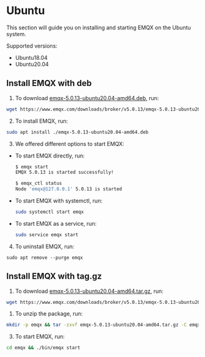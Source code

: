 # Ubuntu

This section will guide you on installing and starting EMQX on the Ubuntu system.

Supported versions: 

- Ubuntu18.04
- Ubuntu20.04

## Install EMQX with deb

1. To download [emqx-5.0.13-ubuntu20.04-amd64.deb](https://www.emqx.com/downloads/broker/v5.0.13/emqx-5.0.13-ubuntu20.04-amd64.deb), run:

```bash
wget https://www.emqx.com/downloads/broker/v5.0.13/emqx-5.0.13-ubuntu20.04-amd64.deb
```

2. To install EMQX, run:

```bash
sudo apt install ./emqx-5.0.13-ubuntu20.04-amd64.deb
```

3. We offered different options to start EMQX:

- To start EMQX directly, run:

  ```bash
  $ emqx start
  EMQX 5.0.13 is started successfully!

  $ emqx_ctl status
  Node 'emqx@127.0.0.1' 5.0.13 is started
  ```

- To start EMQX with systemctl, run:

  ```bash
  sudo systemctl start emqx
  ```

- To start EMQX as a service, run:

  ```bash
  sudo service emqx start
  ```

4. To uninstall EMQX, run:

  ```shell
  sudo apt remove --purge emqx
  ```

## Install EMQX with tag.gz

1. To download [emqx-5.0.13-ubuntu20.04-amd64.tar.gz](https://www.emqx.com/downloads/broker/v5.0.13/emqx-5.0.13-ubuntu20.04-amd64.tar.gz), run:

```bash
wget https://www.emqx.com/downloads/broker/v5.0.13/emqx-5.0.13-ubuntu20.04-amd64.tar.gz
```

1. To unzip the package, run:

```bash
mkdir -p emqx && tar -zxvf emqx-5.0.13-ubuntu20.04-amd64.tar.gz -C emqx
```

3. To start EMQX, run:

```bash
cd emqx && ./bin/emqx start
```
